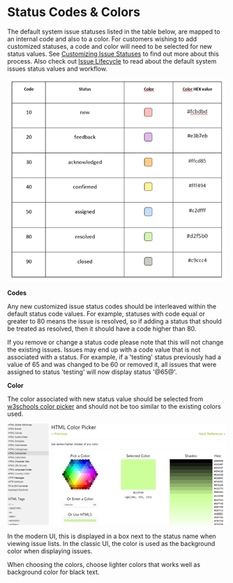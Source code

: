 # Status Codes & Colors

The default system issue statuses listed in the table below, are mapped to an internal code and also to a color. For customers wishing to add customized statuses, a code and color will need to be selected for new status values. See [Customizing Issue Statuses](/customizations/issue_stat) to find out more about this process. Also check out [Issue Lifecycle](/issue_management/issue_lifecycle) to read about the default system issues status values and workflow.

![](./images/stat_colors_1.png)

**Codes**

Any new customized issue status codes should be interleaved within the default status code values.  For example, statuses with code equal or greater to 80 means the issue is resolved, so if adding a status that should be treated as resolved, then it should have a code higher than 80.

If you remove or change a status code please note that this will not change the existing issues. Issues may end up with a code value that is not associated with a status. For example, if a 'testing' status previously had a value of 65 and was changed to be 60 or removed it, all issues that were assigned to status 'testing' will now display status '@65@'.

**Color**

The color associated with new status value should be selected from [w3schools color picker](http://www.w3schools.com/colors/colors_picker.asp) and should not be too similar to the existing colors used.

![](./images/stat_colors_2.png)

In the modern UI, this is displayed in a box next to the status name when viewing issue lists. In the classic UI, the color is used as the background color when displaying issues.

When choosing the colors, choose lighter colors that works well as background color for black text.